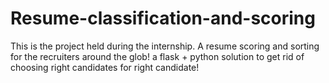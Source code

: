 # Resume-classification-and-scoring
This is the project held during the internship. A resume scoring and sorting for the recruiters around the glob! a flask + python solution to get rid of choosing right candidates for right  candidate!
